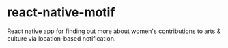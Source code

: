 # react-native-motif
React native app for finding out more about women's contributions to arts & culture via location-based notification.
